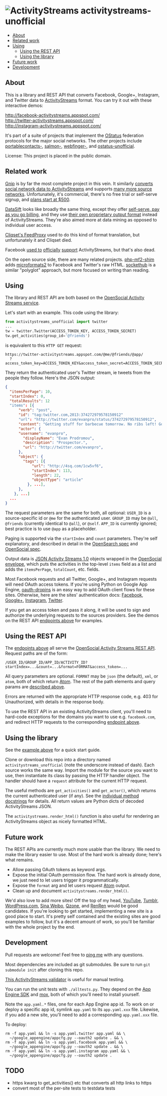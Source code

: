 ![ActivityStreams](https://raw.github.com/snarfed/activitystreams-unofficial/master/static/logo_small.png) activitystreams-unofficial
===

  * [About](#about)
  * [Related work](#related-work)
  * [Using](#using)
    * [Using the REST API](#using-the-REST-API)
    * [Using the library](#using-the-library)
  * [Future work](#future-work)
  * [Development](#development)


About
---

This is a library and REST API that converts Facebook, Google+, Instagram, and Twitter data to [ActivityStreams](http://activitystrea.ms/) format. You can try it out with these interactive demos:

http://facebook-activitystreams.appspot.com/  
http://twitter-activitystreams.appspot.com/  
http://instagram-activitystreams.appspot.com/

It's part of a suite of projects that implement the [OStatus](http://ostatus.org/) federation protocols for the major social networks. The other projects include [portablecontacts-](https://github.com/snarfed/portablecontacts-unofficial), [salmon-](https://github.com/snarfed/salmon-unofficial), [webfinger-](https://github.com/snarfed/webfinger-unofficial), and [ostatus-unofficial](https://github.com/snarfed/ostatus-unofficial).

License: This project is placed in the public domain.

Related work
--

[Gnip](http://gnip.com/) is by far the most complete project in this vein. It
similarly
[converts social network data to ActivityStreams](http://support.gnip.com/documentation/activity_streams_intro.html)
and supports [many more source networks](http://gnip.com/sources/).
Unfortunately, it's commercial, there's no free trial or self-serve signup, and
[plans start at $500](http://gnip.com/products/pricing/).

[DataSift](http://datasift.com/) looks like broadly the same thing, except they
offer [self-serve, pay as you go billing](http://dev.datasift.com/docs/billing),
and they use
[their own proprietary output format](http://dev.datasift.com/docs/getting-started/data)
instead of ActivityStreams. They're also aimed more at data mining as opposed to
individual user access.

[Cliqset's FeedProxy](http://www.readwriteweb.com/archives/cliqset_activity_streams_api.php)
used to do this kind of format translation, but unfortunately it and Cliqset
died.

Facebook [used to](https://developers.facebook.com/blog/post/225/)
[officially](https://developers.facebook.com/blog/post/2009/08/05/streamlining-the-open-stream-apis/)
[support](https://groups.google.com/forum/#!topic/activity-streams/-b0LmeUExXY)
ActivityStreams, but that's also dead.

On the open source side, there are many related projects.
[php-mf2-shim](https://github.com/indieweb/php-mf2-shim) adds
[microformats2](http://microformats.org/wiki/microformats2) to Facebook and
Twitter's raw HTML. [sockethub](https://github.com/sockethub/sockethub) is a
similar "polyglot" approach, but more focused on writing than reading.


Using
---

The library and REST API are both based on the [OpenSocial Activity Streams service](http://opensocial-resources.googlecode.com/svn/spec/2.0.1/Social-API-Server.xml#ActivityStreams-Service).

Let's start with an example. This code using the library:

```python
from activitystreams_unofficial import twitter
...
tw = twitter.Twitter(ACCESS_TOKEN_KEY, ACCESS_TOKEN_SECRET)
tw.get_activities(group_id='@friends')
```

is equivalent to this `HTTP GET` request:

```
https://twitter-activitystreams.appspot.com/@me/@friends/@app/
  ?access_token_key=ACCESS_TOKEN_KEY&access_token_secret=ACCESS_TOKEN_SECRET
```

They return the authenticated user's Twitter stream, ie tweets from the people they follow. Here's the JSON output:

```json
{
  "itemsPerPage": 10,
  "startIndex": 0,
  "totalResults": 12
  "items": [{
      "verb": "post",
      "id": "tag:twitter.com,2013:374272979578150912"
      "url": "http://twitter.com/evanpro/status/374272979578150912",
      "content": "Getting stuff for barbecue tomorrow. No ribs left! Got some nice tenderloin though. (@ Metro Plus Famille Lemay) http://t.co/b2PLgiLJwP",
      "actor": {
      "username": "evanpro",
        "displayName": "Evan Prodromou",
        "description": "Prospector.",
        "url": "http://twitter.com/evanpro",
      },
      "object": {
        "tags": [{
            "url": "http://4sq.com/1cw5vf6",
            "startIndex": 113,
            "length": 22,
            "objectType": "article"
          }, ...],
      },
    }, ...]
  ...
}
```

The request parameters are the same for both, all optional: `USER_ID` is a source-specific id or `@me` for the authenticated user. `GROUP_ID` may be `@all`, `@friends` (currently identical to `@all`), or `@self`. `APP_ID` is currently ignored; best practice is to use `@app` as a placeholder.

Paging is supported via the `startIndex` and `count` parameters. They're self explanatory, and described in detail in the [OpenSearch spec](http://www.opensearch.org/Specifications/OpenSearch/1.1#The_.22count.22_parameter) and [OpenSocial spec](http://opensocial-resources.googlecode.com/svn/spec/2.0.1/Social-API-Server.xml#ActivityStreams-Service).

Output data is [JSON Activity Streams 1.0](http://activitystrea.ms/specs/json/1.0/) objects wrapped in the [OpenSocial envelope](http://opensocial-resources.googlecode.com/svn/spec/2.0.1/Social-API-Server.xml#ActivityStreams-Service), which puts the activities in the top-level `items` field as a list and adds the `itemsPerPage`, `totalCount`, etc. fields.

Most Facebook requests and all Twitter, Google+, and Instagram requests will need OAuth access tokens. If you're using Python on Google App Engine, [oauth-dropins](https://github.com/snarfed/oauth-dropins) is an easy way to add OAuth client flows for these sites. Otherwise, here are the sites' authentication docs: [Facebook](https://developers.facebook.com/docs/facebook-login/access-tokens/), [Google+](https://developers.google.com/+/api/oauth#about), [Instagram](http://instagram.com/developer/authentication/), [Twitter](https://dev.twitter.com/docs/auth/3-legged-authorization).

If you get an access token and pass it along, it will be used to sign and authorize the underlying requests to the sources providers. See the demos on the REST API [endpoints above](#about) for examples.


Using the REST API
---

The [endpoints above](#about) all serve the [OpenSocial Activity Streams REST API](http://opensocial-resources.googlecode.com/svn/spec/2.0.1/Social-API-Server.xml#ActivityStreams-Service). Request paths are of the form:

```
/USER_ID/GROUP_ID/APP_ID/ACTIVITY_ID?startIndex=...&count=...&format=FORMAT&access_token=...
```

All query parameters are optional. `FORMAT` may be `json` (the default), `xml`, or `atom`, both of which return [Atom](http://www.intertwingly.net/wiki/pie/FrontPage). The rest of the path elements and query params are [described above](#using).

Errors are returned with the appropriate HTTP response code, e.g. 403 for Unauthorized, with details in the response body.

To use the REST API in an existing ActivityStreams client, you'll need to hard-code exceptions for the domains you want to use e.g. `facebook.com`, and redirect HTTP requests to the corresponding [endpoint above](#about).


Using the library
---

See the [example above](#using) for a quick start guide.

Clone or download this repo into a directory named `activitystreams_unofficial` (note the underscore instead of dash). Each source works the same way. Import the module for the source you want to use, then instantiate its class by passing the HTTP handler object. The handler should have a `request` attribute for the current HTTP request.

The useful methods are `get_activities()` and `get_actor()`, which returns the current authenticated user (if any). See the [individual method docstrings](https://github.com/snarfed/activitystreams-unofficial/blob/master/source.py) for details. All return values are Python dicts of decoded ActivityStreams JSON.

The `activitystreams.render_html()` function is also useful for rendering an ActivityStreams object as nicely formatted HTML.


Future work
---

The REST APIs are currently much more usable than the library. We need to make the library easier to use. Most of the hard work is already done; here's what remains.

  * Allow passing OAuth tokens as keyword args.
  * Expose the initial OAuth permission flow. The hard work is already done, we just need to let users trigger it programmatically.
  * Expose the `format` arg and let users request [Atom](http://www.intertwingly.net/wiki/pie/FrontPage) output.
  * Clean up and document `activitystreams.render_html()`.

We'd also love to add more sites! Off the top of my head, [YouTube](http://youtu.be/), [Tumblr](http://tumblr.com/), [WordPress.com](http://wordpress.com/), [Sina Weibo](http://en.wikipedia.org/wiki/Sina_Weibo), [Qzone](http://en.wikipedia.org/wiki/Qzone), and [RenRen](http://en.wikipedia.org/wiki/Renren) would be good candidates. If you're looking to get started, implementing a new site is a good place to start. It's pretty self contained and the existing sites are good examples to follow, but it's a decent amount of work, so you'll be familiar with the whole project by the end.


Development
---

Pull requests are welcome! Feel free to [ping me](http://snarfed.org/about) with any questions.

Most dependencies are included as git submodules. Be sure to run `git submodule init` after cloning this repo.

[This ActivityStreams validator](http://activitystreamstester.appspot.com/) is useful for manual testing.

You can run the unit tests with `./alltests.py`. They depend on the [App Engine SDK](https://developers.google.com/appengine/downloads) and [mox](http://code.google.com/p/pymox/), both of which you'll need to install yourself.

Note the `app.yaml.*` files, one for each App Engine app id. To work on or deploy a specific app id, symlink `app.yaml` to its `app.yaml.xxx` file. Likewise, if you add a new site, you'll need to add a corresponding `app.yaml.xxx` file.

To deploy:

```shell
rm -f app.yaml && ln -s app.yaml.twitter app.yaml && \
  ~/google_appengine/appcfg.py --oauth2 update . && \
rm -f app.yaml && ln -s app.yaml.facebook app.yaml && \
  ~/google_appengine/appcfg.py --oauth2 update . && \
rm -f app.yaml && ln -s app.yaml.instagram app.yaml && \
  ~/google_appengine/appcfg.py --oauth2 update .
```


TODO
---
* https kwarg to get_activities() etc that converts all http links to https
* convert most of the per-site tests to testdata tests
